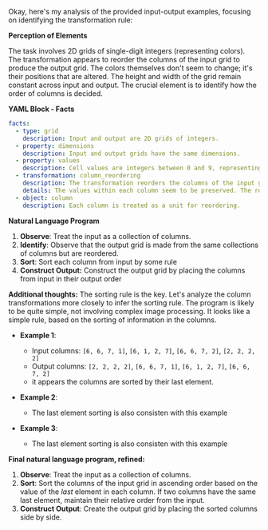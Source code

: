Okay, here's my analysis of the provided input-output examples, focusing on identifying the transformation rule:

**Perception of Elements**

The task involves 2D grids of single-digit integers (representing colors). The transformation appears to reorder the columns of the input grid to produce the output grid. The colors themselves don't seem to change; it's their positions that are altered.  The height and width of the grid remain constant across input and output. The crucial element is to identify how the order of columns is decided.

**YAML Block - Facts**


```yaml
facts:
  - type: grid
    description: Input and output are 2D grids of integers.
  - property: dimensions
    description: Input and output grids have the same dimensions.
  - property: values
    description: Cell values are integers between 0 and 9, representing colors.
  - transformation: column_reordering
    description: The transformation reorders the columns of the input grid.
    details: The values within each column seem to be preserved. The row order is unchanged.
  - object: column
    description: Each column is treated as a unit for reordering.
```


**Natural Language Program**

1.  **Observe**: Treat the input as a collection of columns.
2.  **Identify**: Observe that the output grid is made from the same collections of columns but are reordered.
3.  **Sort**: Sort each column from input by some rule
4.  **Construct Output:** Construct the output grid by placing the columns from input in their output order

**Additional thoughts:**
The sorting rule is the key. Let's analyze the column transformations more closely to infer the sorting rule. The program is likely to be quite simple, not involving complex image processing. It looks like a simple rule, based on the sorting of information in the columns.

*   **Example 1**:
    *   Input columns: `[6, 6, 7, 1]`, `[6, 1, 2, 7]`, `[6, 6, 7, 2]`, `[2, 2, 2, 2]`
    *   Output columns: `[2, 2, 2, 2]`, `[6, 6, 7, 1]`, `[6, 1, 2, 7]`, `[6, 6, 7, 2]`
    * it appears the columns are sorted by their last element.

*   **Example 2**:
    * The last element sorting is also consisten with this example

*   **Example 3**:
    * The last element sorting is also consisten with this example

**Final natural language program, refined:**

1.  **Observe**: Treat the input as a collection of columns.
2.  **Sort**: Sort the columns of the input grid in ascending order based on the value of the *last* element in each column. If two columns have the same last element, maintain their relative order from the input.
3.  **Construct Output**: Create the output grid by placing the sorted columns side by side.

